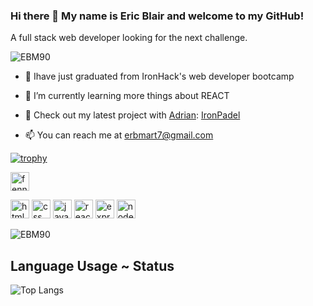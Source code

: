 ### Hi there 👋 My name is Eric Blair and welcome to my GitHub!

A full stack web developer looking for the next challenge.

<p align="left"> <img src="https://komarev.com/ghpvc/?username=EBM90" alt="EBM90" /> </p>

- 🔭 Ihave just graduated from IronHack's web developer bootcamp

- 🌱 I’m currently learning more things about REACT

- 👯 Check out my latest project with [Adrian](https://github.com/paniaguaadrian): [IronPadel](http://ironpadel.herokuapp.com/)

- 📫 You can reach me at erbmart7@gmail.com

[![trophy](https://github-profile-trophy.vercel.app/?username=EBM90&theme=onedark)](https://github.com/ryo-ma/github-profile-trophy)

<a href="https://www.linkedin.com/in/eric-blair-martinez/" target="blank"><img align="center" src="https://avatars3.githubusercontent.com/u/357098?v=4" alt="fennecdjay" height="30" width="30" /></a>

<p align="left">
<img src="https://devicons.github.io/devicon/devicon.git/icons/html5/html5-original-wordmark.svg" alt="html5" width="30" height="30"/>
<img src="https://devicon.dev/devicon.git/icons/css3/css3-original.svg" alt="css" width="30" height="30"/>
<img src="https://devicons.github.io/devicon/devicon.git/icons/javascript/javascript-original.svg" alt="javascript" width="30" height="30"/>
<img src="https://devicon.dev/devicon.git/icons/react/react-original.svg" alt="react" width="30" height="30"/>
<img src="https://devicon.dev/devicon.git/icons/express/express-original.svg" alt="express" width="30" height="30"/>
<img src="https://devicon.dev/devicon.git/icons/nodejs/nodejs-original.svg" alt="nodejs" width="30" height="30"/>
</p>

<img src="https://github-readme-stats.vercel.app/api?username=EBM90&layout=compact&theme=dark&show_icons=true" alt="EBM90" />

## Language Usage ~ Status

![Top Langs](https://github-readme-stats.aemiej.vercel.app/api/top-langs/?username=EBM90&layout=compact&theme=dark&show_icons=true&hide_border=true&private=true)
<p align="center">
</p>
